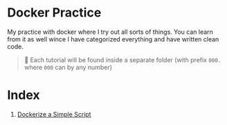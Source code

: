 # Docker Practice

My practice with docker where I try out all sorts of things. You can learn from it as well wince I have categorized everything and have written clean code.

> 📌 Each tutorial will be found inside a separate folder (with prefix `000.` where `000` can by any number)

# Index

001. [Dockerize a Simple Script](./001.%20dockerize%20a%20simple%20script/)